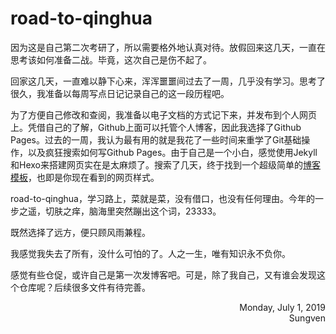 # road-to-qinghua

因为这是自己第二次考研了，所以需要格外地认真对待。放假回来这几天，一直在思考该如何准备二战。毕竟，这次自己是伤不起了。

回家这几天，一直难以静下心来，浑浑噩噩间过去了一周，几乎没有学习。思考了很久，我准备以每周写点日记记录自己的这一段历程吧。

为了方便自己修改和查阅，我准备以电子文档的方式记下来，并发布到个人网页上。凭借自己的了解，Github上面可以托管个人博客，因此我选择了Github Pages。过去的一周，我认为最有用的就是我花了一些时间来重学了Git基础操作，以及疯狂搜索如何写Github Pages。由于自己是一个小白，感觉使用Jekyll和Hexo来搭建网页实在是太麻烦了。搜索了几天，终于找到一个超级简单的[博客模板](https://github.com/nicolas-van/easy-markdown-to-github-pages)，也即是你现在看到的网页样式。

road-to-qinghua，学习路上，菜就是菜，没有借口，也没有任何理由。今年的一步之遥，切肤之痒，脑海里突然蹦出这个词，23333。

既然选择了远方，便只顾风雨兼程。

我感觉我失去了所有，没什么可怕的了。人之一生，唯有知识永不负你。

感觉有些仓促，或许自己是第一次发博客吧。可是，除了我自己，又有谁会发现这个仓库呢？后续很多文件有待完善。

<p align="right">Monday, July 1, 2019<br/>
Sungven</>
